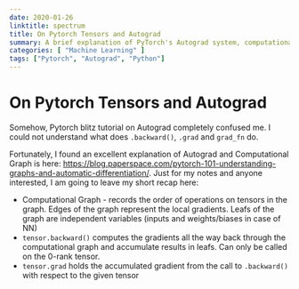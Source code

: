 ```yaml
---
date: 2020-01-26
linktitle: spectrum
title: On Pytorch Tensors and Autograd
summary: A brief explanation of PyTorch's Autograd system, computational graphs, and how gradient calculation works in deep learning frameworks.
categories: [ "Machine Learning" ]
tags: ["Pytorch", "Autograd", "Python"]
---
```


# On Pytorch Tensors and Autograd 

Somehow, Pytorch blitz tutorial on Autograd completely confused me. I could not understand what does `.backward()`, `.grad` and `grad_fn` do.

Fortunately, I found an excellent explanation of Autograd and Computational Graph is here: https://blog.paperspace.com/pytorch-101-understanding-graphs-and-automatic-differentiation/. Just for my notes and anyone interested, I am going to leave my short recap here:

- Computational Graph - records the order of operations on tensors in the graph. Edges of the graph represent the local gradients. Leafs of the graph are independent variables (inputs and weights/biases in case of NN)
- `tensor.backward()` computes the gradients all the way back through the computational graph and accumulate results in leafs. Can only be called on the 0-rank tensor.
- `tensor.grad` holds the accumulated gradient from the call to `.backward()` with respect to the given tensor
